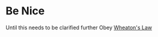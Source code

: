 # Be Nice

Until this needs to be clarified further Obey [Wheaton's Law](http://www.wheatonslaw.com/)
